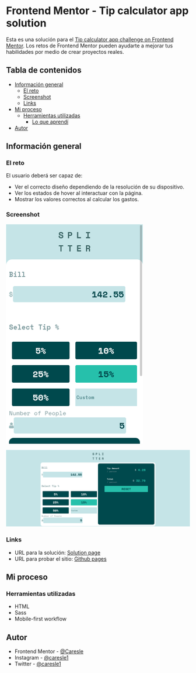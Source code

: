 # Frontend Mentor - Tip calculator app solution

Esta es una solución para el [Tip calculator app challenge on Frontend Mentor](https://www.frontendmentor.io/challenges/tip-calculator-app-ugJNGbJUX). Los retos de Frontend Mentor pueden ayudarte a mejorar tus habilidades por medio de crear proyectos reales.

## Tabla de contenidos

- [Información general](#información-general)
  - [El reto](#el-reto)
  - [Screenshot](#screenshot)
  - [Links](#links)
- [Mi proceso](#mi-proceso)
  - [Herramientas utilizadas](#herramientas-utilizadas)
	- [Lo que aprendí](#lo-que-aprendí)
- [Autor](#autor)

## Información general

### El reto

El usuario deberá ser capaz de:

- Ver el correcto diseño dependiendo de la resolución de su dispositivo.
- Ver los estados de hover al interactuar con la página.
- Mostrar los valores correctos al calcular los gastos.

### Screenshot

![](./docs/mobile.png)

![](./docs/desktop.png)

### Links
- URL para la solución: [Solution page](https://www.frontendmentor.io/solutions/sass-rnz0exoc5)
- URL para probar el sitio: [Github pages](https://caresle.github.io/tip-calculator/)

## Mi proceso

### Herramientas utilizadas

- HTML
- Sass
- Mobile-first workflow

## Autor

- Frontend Mentor - [@Caresle](https://www.frontendmentor.io/profile/Caresle)
- Instagram - [@caresle1](https://instagram.com/caresle1)
- Twitter - [@caresle1](https://twitter.com/Caresle1)